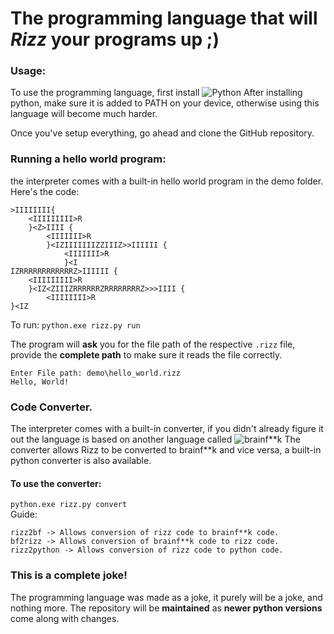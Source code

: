 # The programming language that will *Rizz* your programs up ;)

### Usage:
To use the programming language, first install ![Python](https://www.python.org/)
After installing python, make sure it is added to PATH on your device, otherwise using this language will become much harder.

Once you've setup everything, go ahead and clone the GitHub repository.

### Running a hello world program:
the interpreter comes with a built-in hello world program in the demo folder. 
Here's the code:
```
>IIIIIIII{
    <IIIIIIIII>R
    }<Z>IIII {
        <IIIIIII>R
        }<IZIIIIIIIZZIIIZ>>IIIIII {
            <IIIIIII>R
            }<I
IZRRRRRRRRRRRRZ>IIIIII {
    <IIIIIIIII>R
    }<IZ<ZIIIZRRRRRRZRRRRRRRRZ>>>IIII {
        <IIIIIIII>R
}<IZ
```

To run:
`python.exe rizz.py run`

The program will **ask** you for the file path of the respective `.rizz` file, provide the **complete path** to make sure it reads the file correctly.
````
Enter File path: demo\hello_world.rizz
Hello, World!
````

### Code Converter.
The interpreter comes with a built-in converter, if you didn't already figure it out the language is based on another language called ![brainf**k](https://en.wikipedia.org/wiki/Brainfuck)
The converter allows Rizz to be converted to brainf**k and vice versa, a built-in python converter is also available.

#### To use the converter:
`python.exe rizz.py convert`<br>
Guide:
````
rizz2bf -> Allows conversion of rizz code to brainf**k code.
bf2rizz -> Allows conversion of brainf**k code to rizz code.
rizz2python -> Allows conversion of rizz code to python code.
````

### This is a complete joke!
The programming language was made as a joke, it purely will be a joke, and nothing more. The repository will be **maintained** as **newer python versions** come along with changes.